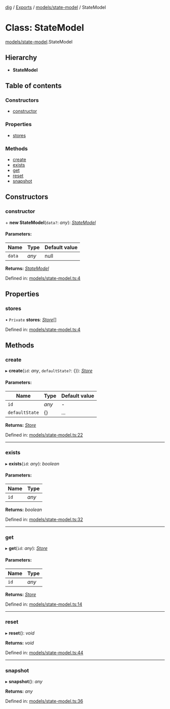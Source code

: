 [dig](../../README.md) / [Exports](../../modules.md) / [models/state-model](../../modules/models_state_model.md) / StateModel

# Class: StateModel

[models/state-model](../../modules/models_state_model.md).StateModel

## Hierarchy

* **StateModel**

## Table of contents

### Constructors

- [constructor](state-model.statemodel.md#constructor)

### Properties

- [stores](state-model.statemodel.md#stores)

### Methods

- [create](state-model.statemodel.md#create)
- [exists](state-model.statemodel.md#exists)
- [get](state-model.statemodel.md#get)
- [reset](state-model.statemodel.md#reset)
- [snapshot](state-model.statemodel.md#snapshot)

## Constructors

### constructor

\+ **new StateModel**(`data?`: *any*): [*StateModel*](state-model.statemodel.md)

#### Parameters:

Name | Type | Default value |
------ | ------ | ------ |
`data` | *any* | null |

**Returns:** [*StateModel*](state-model.statemodel.md)

Defined in: [models/state-model.ts:4](https://github.com/dig-platform/dig-app/blob/67b98b9d/projects/dig/src/lib/models/state-model.ts#L4)

## Properties

### stores

• `Private` **stores**: [*Store*](state-model.store.md)[]

Defined in: [models/state-model.ts:4](https://github.com/dig-platform/dig-app/blob/67b98b9d/projects/dig/src/lib/models/state-model.ts#L4)

## Methods

### create

▸ **create**(`id`: *any*, `defaultState?`: {}): [*Store*](state-model.store.md)

#### Parameters:

Name | Type | Default value |
------ | ------ | ------ |
`id` | *any* | - |
`defaultState` | {} | ... |

**Returns:** [*Store*](state-model.store.md)

Defined in: [models/state-model.ts:22](https://github.com/dig-platform/dig-app/blob/67b98b9d/projects/dig/src/lib/models/state-model.ts#L22)

___

### exists

▸ **exists**(`id`: *any*): *boolean*

#### Parameters:

Name | Type |
------ | ------ |
`id` | *any* |

**Returns:** *boolean*

Defined in: [models/state-model.ts:32](https://github.com/dig-platform/dig-app/blob/67b98b9d/projects/dig/src/lib/models/state-model.ts#L32)

___

### get

▸ **get**(`id`: *any*): [*Store*](state-model.store.md)

#### Parameters:

Name | Type |
------ | ------ |
`id` | *any* |

**Returns:** [*Store*](state-model.store.md)

Defined in: [models/state-model.ts:14](https://github.com/dig-platform/dig-app/blob/67b98b9d/projects/dig/src/lib/models/state-model.ts#L14)

___

### reset

▸ **reset**(): *void*

**Returns:** *void*

Defined in: [models/state-model.ts:44](https://github.com/dig-platform/dig-app/blob/67b98b9d/projects/dig/src/lib/models/state-model.ts#L44)

___

### snapshot

▸ **snapshot**(): *any*

**Returns:** *any*

Defined in: [models/state-model.ts:36](https://github.com/dig-platform/dig-app/blob/67b98b9d/projects/dig/src/lib/models/state-model.ts#L36)
